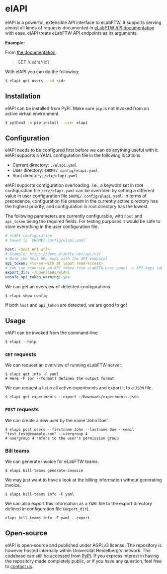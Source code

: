 # elAPI

elAPI is a powerful, extensible API interface to eLabFTW. It supports serving almost all kinds of requests documented in
[eLabFTW API documentation](https://doc.elabftw.net/api/v2/) with ease. elAPI treats eLabFTW API endpoints as its
arguments.

**Example:**

From [the documentation](https://doc.elabftw.net/api/v2/#/Users/read-user):
> GET /users/{id}

With elAPI you can do the following:

```sh
$ elapi get users --id <id>
```

## Installation

elAPI can be installed from PyPI. Make sure `pip` is not invoked from an active virtual environment.

```sh
$ python3 -m pip install --user elapi
```

## Configuration

elAPI needs to be configured first before we can do anything useful with it. elAPI supports a YAML configuration file in
the following locations.

- Current directory: `./elapi.yaml`
- User directory: `$HOME/.config/elapi.yaml`
- Root directory: `/etc/elapi.yaml`

elAPI supports configuration overloading. I.e., a keyword set in root configuration file `/etc/elapi.yaml` can be
overriden by setting a different value in user configuration file `$HOME/.config/elapi.yaml`. In terms of precedence,
configuration file present in the currently active directory has the highest priority, and configuration in root
directory has the lowest.

The following parameters are currently configurable, with `host` and `api_token` being the required fields. For testing
purposes it would be safe to store everything in the user configuration file.

```yaml
# elAPI configuration
# Saved in `$HOME/.config/elapi.yaml`

host: <host API url>
# Example: https://demo.elabftw.net/api/v2/
# Note the host URL ends with the API endpoint
api_token: <token with at least read-access>
# You can generate an API token from eLabFTW user panel -> API keys tab.
export_dir: ~/Downloads/elAPI
unsafe_api_token_warning: yes
```

We can get an overview of detected configurations.

```shell
$ elapi show-config
```

If both `host` and `api_token` are detected, we are good to go!

## Usage

elAPI can be invoked from the command-line.

```shell
$ elapi --help 
```

### `GET` requests

We can request an overview of running eLabFTW server.

```shell
$ elapi get info -F yaml
# Here -F (or --format) defines the output format
```

We can request a list o all active experiments and export it to a `JSON` file.

```shell
$ elapi get experiments --export ~/Downoads/experiments.json
```

### `POST` requests

We can create a new user by the name 'John Doe'.

```shell
$ elapi post users --firstname John --lastname Doe --email "test_test@example.com" --usergroup 4
# usergroup 4 refers to the user's permission group
```

### Bill teams

We can generate invoice for eLabFTW teams.

```shell
$ elapi bill-teams generate-invoice
```

We may just want to have a look at the billing information without generating invoice.

```shell
$ elapi bill-teams info -F yaml
```

We can also export this information as a `YAML` file to the export directory defined in configuration
file (`export_dir`).

```shell
elapi bill-teams info -F yaml --export
```

## Open-source

elAPI is open-source and published under AGPLv3 license. The repository is however hosted internally within
Universität Heidelberg's network. The codebase can still be accessed from [PyPI](https://pypi.org/project/elapi/#files).
If you express interest in having the repository made completely public, or if you have any question, feel free
to [contact us](mailto:elabftw@uni-heidelberg.de).